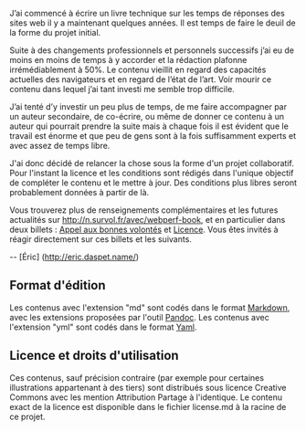 J’ai commencé à écrire un livre technique sur les temps de réponses des sites web il y a maintenant quelques années. Il est temps de faire le deuil de la forme du projet initial. 

Suite à des changements professionnels et personnels successifs j’ai eu de moins en moins de temps à y accorder et la rédaction plafonne irrémédiablement à 50%. Le contenu vieillit en regard des capacités actuelles des navigateurs et en regard de l’état de l’art. Voir mourir ce contenu dans lequel j’ai tant investi me semble trop difficile.

J’ai tenté d’y investir un peu plus de temps, de me faire accompagner par un auteur secondaire, de co-écrire, ou même de donner ce contenu à un auteur qui pourrait prendre la suite mais à chaque fois il est évident que le travail est énorme et que peu de gens sont à la fois suffisamment experts et avec assez de temps libre.

J'ai donc décidé de relancer la chose sous la forme d'un projet collaboratif. Pour l'instant la licence et les conditions sont rédigés dans l'unique objectif de compléter le contenu et le mettre à jour. Des conditions plus libres seront probablement données à partir de là.

Vous trouverez plus de renseignements complémentaires et les futures actualités sur <http://n.survol.fr/avec/webperf-book>, et en particulier dans deux billets : [Appel aux bonnes volontés](http://n.survol.fr/n/livre-webperf-appel-aux-bonnes-volontes) et [Licence](http://n.survol.fr/n/livre-en-redaction-communautaire-licence). Vous êtes invités à réagir directement sur ces billets et les suivants.

-- [Éric] (http://eric.daspet.name/)


Format d'édition
---------------------
Les contenus avec l'extension "md" sont codés dans le format [Markdown][], avec les extensions proposées par l'outil [Pandoc][]. Les contenus avec l'extension "yml" sont codés dans le format [Yaml][].

  [Markdown]: http://daringfireball.net/projects/markdown/
  [Pandoc]:  http://johnmacfarlane.net/pandoc/
  [Yaml]: http://www.yaml.org/
  
Licence et droits d'utilisation
------------------------------------

Ces contenus, sauf précision contraire (par exemple pour certaines illustrations appartenant à des tiers) sont distribués sous licence Creative Commons avec les mention Attribution Partage à l'identique. Le contenu exact de la licence est disponible dans le fichier license.md à la racine de ce projet.
